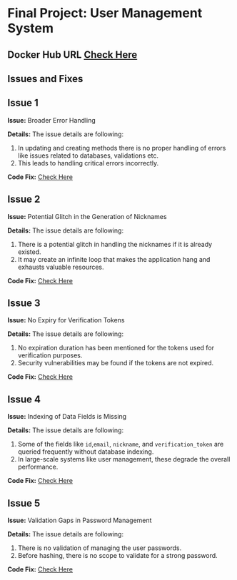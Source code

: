 # Final Project: User Management System 

## Docker Hub URL [Check Here](https://hub.docker.com/repository/docker/hk574/final_project_user_management/general)

## Issues and Fixes

## Issue 1

**Issue:** Broader Error Handling

**Details:** The issue details are following:

1.	In updating and creating methods there is no proper handling of errors like issues related to databases, validations etc.
2.	This leads to handling critical errors incorrectly.

**Code Fix:** [Check Here](https://github.com/kaw393939/user_management/commit/09933034a73ed22d186100d30ad558d486a5ffdd)

## Issue 2

**Issue:** Potential Glitch in the Generation of Nicknames

**Details:** The issue details are following:

1.	There is a potential glitch in handling the nicknames if it is already existed.
2.	It may create an infinite loop that makes the application hang and exhausts valuable resources.

**Code Fix:** [Check Here](https://github.com/kaw393939/user_management/commit/563ca3f874cb5b3c8bab5a7adac4dfec3cad4dc5)

## Issue 3

**Issue:** No Expiry for Verification Tokens

**Details:** The issue details are following:

1.	No expiration duration has been mentioned for the tokens used for verification purposes.
2.	Security vulnerabilities may be found if the tokens are not expired.

**Code Fix:** [Check Here](https://github.com/kaw393939/user_management/commit/001f7c8803fa01f8a71b5b6d5e2c2741f85ab531)

## Issue 4

**Issue:** Indexing of Data Fields is Missing

**Details:** The issue details are following:

1.	Some of the fields like `id`,`email`, `nickname`, and `verification_token` are queried frequently without database indexing.
2.	In large-scale systems like user management, these degrade the overall performance.

**Code Fix:** [Check Here](https://github.com/kaw393939/user_management/commit/a07eb7f1de181af200d8df675b5adb42d0fc888f)

## Issue 5

**Issue:** Validation Gaps in Password Management

**Details:** The issue details are following:

1.	There is no validation of managing the user passwords. 
2.	Before hashing, there is no scope to validate for a strong password.

**Code Fix:** [Check Here](https://github.com/kaw393939/user_management/commit/5c0ed886fac7def2a9bc36b10403f3e1f3628091)